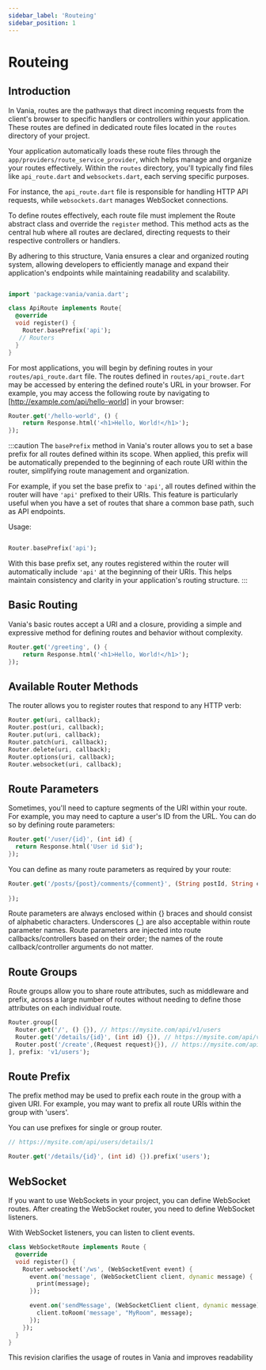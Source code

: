 ```yaml
---
sidebar_label: 'Routeing'
sidebar_position: 1
---
```



# Routeing

## Introduction

In Vania, routes are the pathways that direct incoming requests from the client's browser to specific handlers or controllers within your application. These routes are defined in dedicated route files located in the `routes` directory of your project.

Your application automatically loads these route files through the `app/providers/route_service_provider`, which helps manage and organize your routes effectively. Within the `routes` directory, you'll typically find files like `api_route.dart` and `websockets.dart`, each serving specific purposes.

For instance, the `api_route.dart` file is responsible for handling HTTP API requests, while `websockets.dart` manages WebSocket connections.

To define routes effectively, each route file must implement the Route abstract class and override the `register` method. This method acts as the central hub where all routes are declared, directing requests to their respective controllers or handlers.

By adhering to this structure, Vania ensures a clear and organized routing system, allowing developers to efficiently manage and expand their application's endpoints while maintaining readability and scalability.

```dart

import 'package:vania/vania.dart';

class ApiRoute implements Route{
  @override
  void register() {
    Router.basePrefix('api');
   // Routers
  }
}
```

For most applications, you will begin by defining routes in your `routes/api_route.dart` file. The routes defined in `routes/api_route.dart` may be accessed by entering the defined route's URL in your browser. For example, you may access the following route by navigating to [http://example.com/api/hello-world] in your browser:

```dart
Router.get('/hello-world', () {
    return Response.html('<h1>Hello, World!</h1>');
});
```

:::caution
The `basePrefix` method in Vania's router allows you to set a base prefix for all routes defined within its scope. When applied, this prefix will be automatically prepended to the beginning of each route URI within the router, simplifying route management and organization.

For example, if you set the base prefix to `'api'`, all routes defined within the router will have `'api'` prefixed to their URIs. This feature is particularly useful when you have a set of routes that share a common base path, such as API endpoints.

Usage:

```dart

Router.basePrefix('api');

```

With this base prefix set, any routes registered within the router will automatically include `'api'` at the beginning of their URIs. This helps maintain consistency and clarity in your application's routing structure.
:::

## Basic Routing

Vania's basic routes accept a URI and a closure, providing a simple and expressive method for defining routes and behavior without complexity.

```dart
Router.get('/greeting', () {
    return Response.html('<h1>Hello, World!</h1>');
});
```

## Available Router Methods

The router allows you to register routes that respond to any HTTP verb:

```dart
Router.get(uri, callback);
Router.post(uri, callback);
Router.put(uri, callback);
Router.patch(uri, callback);
Router.delete(uri, callback);
Router.options(uri, callback);
Router.websocket(uri, callback);
```

## Route Parameters

Sometimes, you'll need to capture segments of the URI within your route. For example, you may need to capture a user's ID from the URL. You can do so by defining route parameters:

```dart
Router.get('/user/{id}', (int id) {
  return Response.html('User id $id');
});
```

You can define as many route parameters as required by your route:

```dart
Router.get('/posts/{post}/comments/{comment}', (String postId, String commentId) {
    
});
```

Route parameters are always enclosed within {} braces and should consist of alphabetic characters. Underscores (_) are also acceptable within route parameter names. Route parameters are injected into route callbacks/controllers based on their order; the names of the route callback/controller arguments do not matter.

## Route Groups

Route groups allow you to share route attributes, such as middleware and prefix, across a large number of routes without needing to define those attributes on each individual route.

```dart
Router.group([
  Router.get('/', () {}), // https://mysite.com/api/v1/users
  Router.get('/details/{id}', (int id) {}), // https://mysite.com/api/v1/users/details/1
  Router.post('/create',(Request request){}), // https://mysite.com/api/v1/users/create
], prefix: 'v1/users');
```

## Route Prefix

The prefix method may be used to prefix each route in the group with a given URI. For example, you may want to prefix all route URIs within the group with 'users'.

You can use prefixes for single or group router.

```dart
// https://mysite.com/api/users/details/1

Router.get('/details/{id}', (int id) {}).prefix('users');
```

## WebSocket

If you want to use WebSockets in your project, you can define WebSocket routes. After creating the WebSocket router, you need to define WebSocket listeners.

With WebSocket listeners, you can listen to client events.

```dart
class WebSocketRoute implements Route {
  @override
  void register() {
    Router.websocket('/ws', (WebSocketEvent event) {
      event.on('message', (WebSocketClient client, dynamic message) {
        print(message);
      });

      event.on('sendMessage', (WebSocketClient client, dynamic message) {
        client.toRoom('message', "MyRoom", message);
      });
    });
  }
}
```

This revision clarifies the usage of routes in Vania and improves readability
